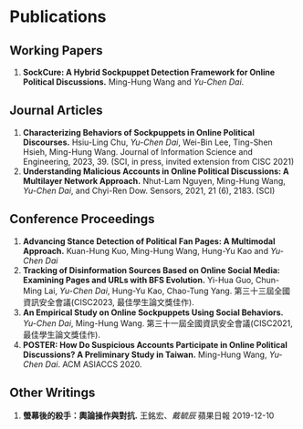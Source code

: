 # Publications

## Working Papers

1. **SockCure: A Hybrid Sockpuppet Detection Framework for Online Political Discussions.** Ming-Hung Wang and *Yu-Chen Dai*.

## Journal Articles

1. **Characterizing Behaviors of Sockpuppets in Online Political Discourses.** Hsiu-Ling Chu, *Yu-Chen Dai*, Wei-Bin Lee, Ting-Shen Hsieh, Ming-Hung Wang. Journal of Information Science and Engineering, 2023, 39. (SCI, in press, invited extension from CISC 2021)
2. **Understanding Malicious Accounts in Online Political Discussions: A Multilayer Network Approach.** Nhut-Lam Nguyen, Ming-Hung Wang, *Yu-Chen Dai*, and Chyi-Ren Dow. Sensors, 2021, 21 (6), 2183. (SCI)

## Conference Proceedings

1. **Advancing Stance Detection of Political Fan Pages: A Multimodal Approach.** Kuan-Hung Kuo, Ming-Hung Wang, Hung-Yu Kao and *Yu-Chen Dai*
2. **Tracking of Disinformation Sources Based on Online Social Media: Examining Pages and URLs with BFS Evolution.** Yi-Hua Guo, Chun-Ming Lai, *Yu-Chen Dai*, Hung-Yu Kao, Chao-Tung Yang. 第三十三屆全國資訊安全會議(CISC2023, 最佳學生論文獎佳作).
3. **An Empirical Study on Online Sockpuppets Using Social Behaviors.** *Yu-Chen Dai*, Ming-Hung Wang. 第三十一屆全國資訊安全會議(CISC2021, 最佳學生論文獎佳作).
4. **POSTER: How Do Suspicious Accounts Participate in Online Political Discussions? A Preliminary Study in Taiwan.** Ming-Hung Wang, *Yu-Chen Dai*. ACM ASIACCS 2020.

## Other Writings
1. **螢幕後的殺手：輿論操作與對抗.** 王銘宏、*戴毓辰* 蘋果日報 2019-12-10
